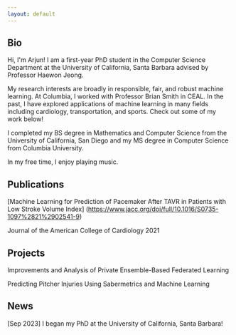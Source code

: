 ```yaml
---
layout: default
---
```


## Bio

Hi, I'm Arjun! I am a first-year PhD student in the Computer Science Department at the University of California, Santa Barbara advised by Professor Haewon Jeong.

My research interests are broadly in responsible, fair, and robust  machine learning. At Columbia, I worked with Professor Brian Smith in CEAL. In the past, I have explored applications of machine learning in many fields including cardiology, transportation, and sports. Check out some of my work below!

I completed my BS degree in Mathematics and Computer Science from the University of California, San Diego and my MS degree in Computer Science from Columbia University.

In my free time, I enjoy playing music.





## Publications


[Machine Learning for Prediction of Pacemaker After TAVR in Patients with Low Stroke Volume Index] (https://www.jacc.org/doi/full/10.1016/S0735-1097%2821%2902541-9)

Journal of the American College of Cardiology 2021

## Projects

Improvements and Analysis of Private Ensemble-Based Federated Learning

Predicting Pitcher Injuries Using Sabermetrics and Machine Learning


## News

[Sep 2023] I began my PhD at the University of California, Santa Barbara!
